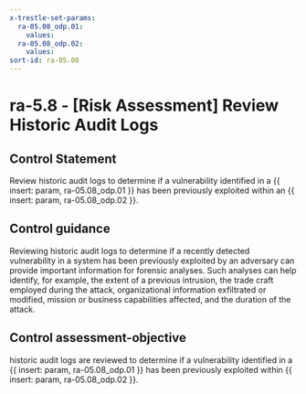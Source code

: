 ```yaml
---
x-trestle-set-params:
  ra-05.08_odp.01:
    values:
  ra-05.08_odp.02:
    values:
sort-id: ra-05.08
---
```


# ra-5.8 - \[Risk Assessment\] Review Historic Audit Logs

## Control Statement

Review historic audit logs to determine if a vulnerability identified in a {{ insert: param, ra-05.08_odp.01 }} has been previously exploited within an {{ insert: param, ra-05.08_odp.02 }}.

## Control guidance

Reviewing historic audit logs to determine if a recently detected vulnerability in a system has been previously exploited by an adversary can provide important information for forensic analyses. Such analyses can help identify, for example, the extent of a previous intrusion, the trade craft employed during the attack, organizational information exfiltrated or modified, mission or business capabilities affected, and the duration of the attack.

## Control assessment-objective

historic audit logs are reviewed to determine if a vulnerability identified in a {{ insert: param, ra-05.08_odp.01 }} has been previously exploited within {{ insert: param, ra-05.08_odp.02 }}.
